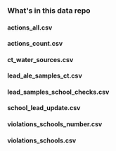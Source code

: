 ### What's in this data repo

#### actions_all.csv

#### actions_count.csv

#### ct_water_sources.csv

#### lead_ale_samples_ct.csv

#### lead_samples_school_checks.csv

#### school_lead_update.csv

#### violations_schools_number.csv

#### violations_schools.csv